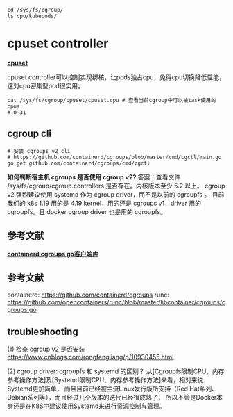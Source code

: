 





```shell
cd /sys/fs/cgroup/
ls cpu/kubepods/
```





# cpuset controller 
**[cpuset](https://www.kernel.org/doc/html/latest/admin-guide/cgroup-v2.html#cpuset)**

cpuset controller可以控制实现绑核，让pods独占cpu，免得cpu切换降低性能，这对cpu密集型pod很实用。
```shell
cat /sys/fs/cgroup/cpuset/cpuset.cpu # 查看当前cgroup中可以被task使用的cpus
# 0-31

```

## cgroup cli

```shell
# 安装 cgroups v2 cli
# https://github.com/containerd/cgroups/blob/master/cmd/cgctl/main.go
go get github.com/containerd/cgroups/cmd/cgctl

```

**如何判断宿主机 cgroups 是否使用 cgroup v2?**
答案：查看文件 /sys/fs/cgroup/cgroup.controllers 是否存在。内核版本至少 5.2 以上。
cgroup v2 强烈建议使用 systemd 作为 cgroup driver，而不是以前的 cgroupfs 。
目前我们的 k8s 1.19 用的是 4.19 kernel，用的还是 cgroups v1，driver 用的 cgroupfs。且 docker cgroup driver 也是用的 cgroupfs。 


## 参考文献

**[containerd cgroups go客户端库](https://github.com/containerd/cgroups)**










## 参考文献
containerd: https://github.com/containerd/cgroups
runc: https://github.com/opencontainers/runc/blob/master/libcontainer/cgroups/cgroups.go


## troubleshooting
(1) 检查 cgroup v2 是否安装
https://www.cnblogs.com/rongfengliang/p/10930455.html


(2) cgroup driver: cgroupfs 和 systemd 的区别？
从[Cgroupfs限制CPU、内存参考操作方法]及[Systemd限制CPU、内存参考操作方法]来看，相对来说Systemd更加简单，
而且目前已经被主流Linux发行版所支持（Red Hat系列、Debian系列等），而且经过几个版本的迭代已经很成熟了，
所以不管是Docker本身还是在K8S中建议使用Systemd来进行资源控制与管理。

